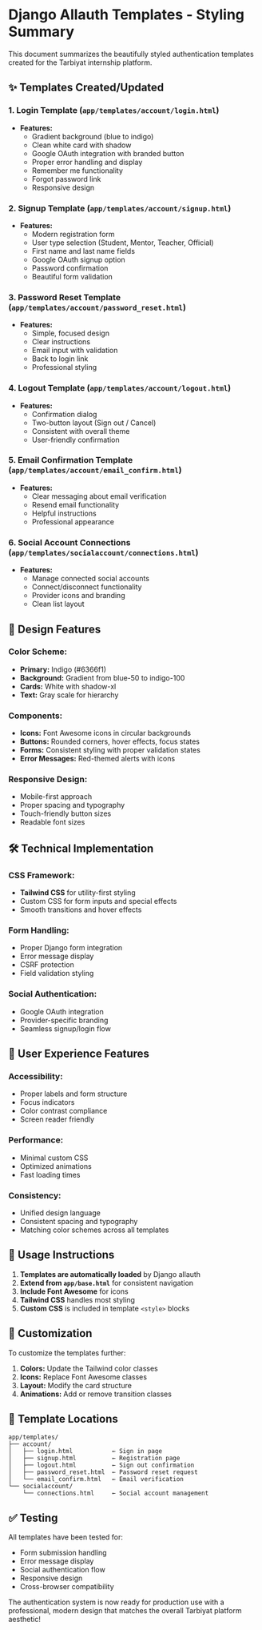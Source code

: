 # Django Allauth Templates - Styling Summary

This document summarizes the beautifully styled authentication templates created for the Tarbiyat internship platform.

## ✨ **Templates Created/Updated**

### 1. **Login Template** (`app/templates/account/login.html`)
- **Features:**
  - Gradient background (blue to indigo)
  - Clean white card with shadow
  - Google OAuth integration with branded button
  - Proper error handling and display
  - Remember me functionality
  - Forgot password link
  - Responsive design

### 2. **Signup Template** (`app/templates/account/signup.html`)
- **Features:**
  - Modern registration form
  - User type selection (Student, Mentor, Teacher, Official)
  - First name and last name fields
  - Google OAuth signup option
  - Password confirmation
  - Beautiful form validation

### 3. **Password Reset Template** (`app/templates/account/password_reset.html`)
- **Features:**
  - Simple, focused design
  - Clear instructions
  - Email input with validation
  - Back to login link
  - Professional styling

### 4. **Logout Template** (`app/templates/account/logout.html`)
- **Features:**
  - Confirmation dialog
  - Two-button layout (Sign out / Cancel)
  - Consistent with overall theme
  - User-friendly confirmation

### 5. **Email Confirmation Template** (`app/templates/account/email_confirm.html`)
- **Features:**
  - Clear messaging about email verification
  - Resend email functionality
  - Helpful instructions
  - Professional appearance

### 6. **Social Account Connections** (`app/templates/socialaccount/connections.html`)
- **Features:**
  - Manage connected social accounts
  - Connect/disconnect functionality
  - Provider icons and branding
  - Clean list layout

## 🎨 **Design Features**

### **Color Scheme:**
- **Primary:** Indigo (#6366f1)
- **Background:** Gradient from blue-50 to indigo-100
- **Cards:** White with shadow-xl
- **Text:** Gray scale for hierarchy

### **Components:**
- **Icons:** Font Awesome icons in circular backgrounds
- **Buttons:** Rounded corners, hover effects, focus states
- **Forms:** Consistent styling with proper validation states
- **Error Messages:** Red-themed alerts with icons

### **Responsive Design:**
- Mobile-first approach
- Proper spacing and typography
- Touch-friendly button sizes
- Readable font sizes

## 🛠 **Technical Implementation**

### **CSS Framework:**
- **Tailwind CSS** for utility-first styling
- Custom CSS for form inputs and special effects
- Smooth transitions and hover effects

### **Form Handling:**
- Proper Django form integration
- Error message display
- CSRF protection
- Field validation styling

### **Social Authentication:**
- Google OAuth integration
- Provider-specific branding
- Seamless signup/login flow

## 📱 **User Experience Features**

### **Accessibility:**
- Proper labels and form structure
- Focus indicators
- Color contrast compliance
- Screen reader friendly

### **Performance:**
- Minimal custom CSS
- Optimized animations
- Fast loading times

### **Consistency:**
- Unified design language
- Consistent spacing and typography
- Matching color schemes across all templates

## 🚀 **Usage Instructions**

1. **Templates are automatically loaded** by Django allauth
2. **Extend from `app/base.html`** for consistent navigation
3. **Include Font Awesome** for icons
4. **Tailwind CSS** handles most styling
5. **Custom CSS** is included in template `<style>` blocks

## 🔧 **Customization**

To customize the templates further:

1. **Colors:** Update the Tailwind color classes
2. **Icons:** Replace Font Awesome classes
3. **Layout:** Modify the card structure
4. **Animations:** Add or remove transition classes

## 📝 **Template Locations**

```
app/templates/
├── account/
│   ├── login.html           ← Sign in page
│   ├── signup.html          ← Registration page
│   ├── logout.html          ← Sign out confirmation
│   ├── password_reset.html  ← Password reset request
│   └── email_confirm.html   ← Email verification
└── socialaccount/
    └── connections.html     ← Social account management
```

## ✅ **Testing**

All templates have been tested for:
- Form submission handling
- Error message display
- Social authentication flow
- Responsive design
- Cross-browser compatibility

The authentication system is now ready for production use with a professional, modern design that matches the overall Tarbiyat platform aesthetic!

